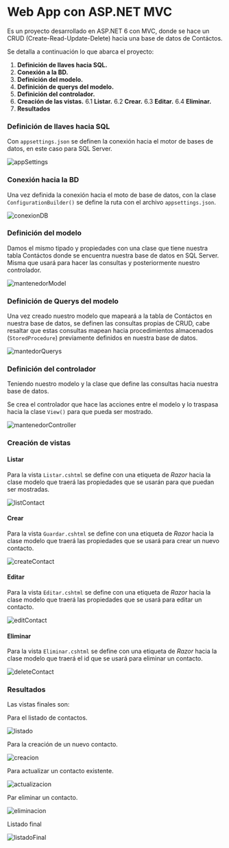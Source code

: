 # Web App con ASP.NET MVC

Es un proyecto desarrollado en ASP.NET 6 con MVC, donde se hace un CRUD (Create-Read-Update-Delete) hacia una base de datos de Contáctos. 

Se detalla a continuación lo que abarca el proyecto:

1. __Definición de llaves hacia SQL.__
2. __Conexión a la BD.__
3. __Definición del modelo.__
4. __Definición de querys del modelo.__
5. __Definición del controlador.__ 
6. __Creación de las vistas.__
    6.1 __Listar.__
    6.2 __Crear.__
    6.3 __Editar.__
    6.4 __Eliminar.__
7. __Resultados__

### Definición de llaves hacia SQL

Con `appsettings.json` se definen la conexión hacia el motor de bases de datos, en este caso para SQL Server.

![appSettings](images/appSettings.png)

### Conexión hacia la BD

Una vez definida la conexión hacia el moto de base de datos, con la clase `ConfigurationBuilder()` se define la ruta con el archivo `appsettings.json`.

![conexionDB](images/conexionDB.png)

### Definición del modelo

Damos el mismo tipado y propiedades con una clase que tiene nuestra tabla Contáctos donde se encuentra nuestra base de datos en SQL Server. Misma que usará para hacer las consultas y posteriormente nuestro controlador. 

![mantenedorModel](images/mantenedorModel.png)

### Definición de Querys del modelo 

Una vez creado nuestro modelo que mapeará a la tabla de Contáctos en nuestra base de datos, se definen las consultas propias de CRUD, cabe resaltar que estas consultas mapean hacia procedimientos almacenados (`StoredProcedure`) previamente definidos en nuestra base de datos. 

![mantedorQuerys](images/mantenedorQuerys.png)

### Definición del controlador

Teniendo nuestro modelo y la clase que define las consultas hacia nuestra base de datos.

Se crea el controlador que hace las acciones entre el modelo y lo traspasa hacia la clase `View()` para que pueda ser mostrado.

![mantenedorController](images/mantenedorController.png)

### Creación de vistas

#### Listar

Para la vista `Listar.cshtml` se define con una etiqueta de _Razor_ hacia la clase modelo que traerá las propiedades que se usarán para que puedan ser mostradas. 

![listContact](images/listContact.png)

#### Crear

Para la vista `Guardar.cshtml` se define con una etiqueta de _Razor_ hacia la clase modelo que traerá las propiedades que se usará para crear un nuevo contacto. 

![createContact](images/creatContact.png)


#### Editar

Para la vista `Editar.cshtml` se define con una etiqueta de _Razor_ hacia la clase modelo que traerá las propiedades que se usará para editar un contacto. 

![editContact](images/editContact.png)

#### Eliminar

Para la vista `Eliminar.cshtml` se define con una etiqueta de _Razor_ hacia la clase modelo que traerá el id que se usará para eliminar un contacto. 

![deleteContact](images/deleteContact.png)

### Resultados

Las vistas finales son:

Para el listado de contactos.

![listado](images/image1.PNG)

Para la creación de un nuevo contacto.

![creacion](images/image2.PNG)

Para actualizar un contacto existente. 

![actualizacion](images/image3.PNG)

Par eliminar un contacto.  

![eliminacion](images/image4.PNG)

Listado final

![listadoFinal](images/image5.PNG)
